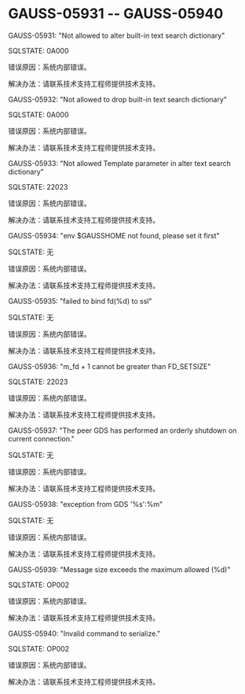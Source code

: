 # GAUSS-05931 -- GAUSS-05940

GAUSS-05931: "Not allowed to alter built-in text search dictionary"

SQLSTATE: 0A000

错误原因：系统内部错误。

解决办法：请联系技术支持工程师提供技术支持。

GAUSS-05932: "Not allowed to drop built-in text search dictionary"

SQLSTATE: 0A000

错误原因：系统内部错误。

解决办法：请联系技术支持工程师提供技术支持。

GAUSS-05933: "Not allowed Template parameter in alter text search dictionary"

SQLSTATE: 22023

错误原因：系统内部错误。

解决办法：请联系技术支持工程师提供技术支持。

GAUSS-05934: "env $GAUSSHOME not found, please set it first"

SQLSTATE: 无

错误原因：系统内部错误。

解决办法：请联系技术支持工程师提供技术支持。

GAUSS-05935: "failed to bind fd\(%d\) to ssl"

SQLSTATE: 无

错误原因：系统内部错误。

解决办法：请联系技术支持工程师提供技术支持。

GAUSS-05936: "m\_fd + 1 cannot be greater than FD\_SETSIZE"

SQLSTATE: 22023

错误原因：系统内部错误。

解决办法：请联系技术支持工程师提供技术支持。

GAUSS-05937: "The peer GDS has performed an orderly shutdown on current connection."

SQLSTATE: 无

错误原因：系统内部错误。

解决办法：请联系技术支持工程师提供技术支持。

GAUSS-05938: "exception from GDS '%s':%m"

SQLSTATE: 无

错误原因：系统内部错误。

解决办法：请联系技术支持工程师提供技术支持。

GAUSS-05939: "Message size exceeds the maximum allowed \(%d\)"

SQLSTATE: OP002

错误原因：系统内部错误。

解决办法：请联系技术支持工程师提供技术支持。

GAUSS-05940: "Invalid command to serialize."

SQLSTATE: OP002

错误原因：系统内部错误。

解决办法：请联系技术支持工程师提供技术支持。

